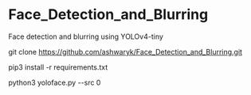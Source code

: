 # Face_Detection_and_Blurring
Face detection and blurring using YOLOv4-tiny

git clone https://github.com/ashwaryk/Face_Detection_and_Blurring.git

pip3 install -r requirements.txt

python3 yoloface.py --src 0
